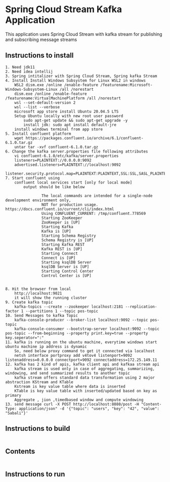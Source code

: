 # Spring Cloud Stream Kafka Application

This application uses Spring Cloud Stream with kafka stream for publishing and subscribing message streams

## Instructions to install
    1. Need jdk11
    2. Need idea intellij
    3. Spring intitalizer with Spring Cloud Stream, Spring kafka Stream
    4. Install Install Windows Subsystem for Linux WSL2 in windows
        WSL2 dism.exe /online /enable-feature /featurename:Microsoft-Windows-Subsystem-Linux /all /norestart
        dism.exe /online /enable-feature /featurename:VirtualMachinePlatform /all /norestart
        wsl --set-default-version 2
        wsl --list --verbose
        microsoft app store install Ubuntu 20.04.5 LTS
        Setup Ubuntu locally with new root user password
            sudo apt-get update && sudo apt-get upgrade -y
            install jdk: sudo apt install default-jre
        install windows terminal from app store
    5. Install confluent platform
        wget https://packages.confluent.io/archive/6.1/confluent-6.1.0.tar.gz
        untar tar -xvf confluent-6.1.0.tar.gz
    6. Change the kafka server.properties file following attributes
        vi confluent-6.1.0/etc/kafka/server.properties
        listeners=PLAINTEXT://0.0.0.0:9092
        advertised.listeners=PLAINTEXT://localhost:9092
        listener.security.protocol.map=PLAINTEXT:PLAINTEXT,SSL:SSL,SASL_PLAINTEXT:SASL_PLAINTEXT,SASL_SSL:SASL_SSL
    7. Start confluent using
        confluent local services start [only for local mode]
            output should be like below

```
                The local commands are intended for a single-node development environment only,
                NOT for production usage. https://docs.confluent.io/current/cli/index.html
                Using CONFLUENT_CURRENT: /tmp/confluent.778569
                Starting ZooKeeper
                ZooKeeper is [UP]
                Starting Kafka
                Kafka is [UP]
                Starting Schema Registry
                Schema Registry is [UP]
                Starting Kafka REST
                Kafka REST is [UP]
                Starting Connect
                Connect is [UP]
                Starting ksqlDB Server
                ksqlDB Server is [UP]
                Starting Control Center
                Control Center is [UP]
            
```
    8. Hit the browser from local
        http://localhost:9021
        it will show the running cluster
    9. Create kafka topic
        kafka-topics --create --zookeeper localhost:2181 --replication-factor 1 --partitions 1 --topic pos-topic
    10. Send Messages to kafka Topic
        kafka-console-producer --broker-list localhost:9092 --topic pos-topic
        kafka-console-consumer --bootstrap-server localhost:9092 --topic pos-topic --from-beginning --property print.key=true --property key.seperator=":"
    11. kafka is running on the ubuntu machine, everytime windows start ubuntu machine ip address is dynamic
        So, need below proxy command to get it connected via localhost
        netsh interface portproxy add v4tov4 listenport=9092 listenaddress=0.0.0.0 connectport=9092 connectaddress=172.25.149.11
    12. kafka has 2 kind of apis, kafka client api and kafkaa stream api
        kafka stream is used only in case of aggregating, summarizing, windowing, and send summarized results to another topic
        kafka stream offers standard data transformation using 2 major abstraction KStream and KTable
        Kstream is key value table where data is inserted
        KTable is key value table with inserted/updated based on key as primary
        Aggregate , jion ,timedbased window and compute windowing
    13. send message curl -X POST http://localhost:8080/post -H "Content-Type: application/json" -d '{"topic": "users", "key": "42", "value": "Sabali"}'  



        

## Instructions to build
```

```

## Contents
```
```

## Instructions to run
```

```

